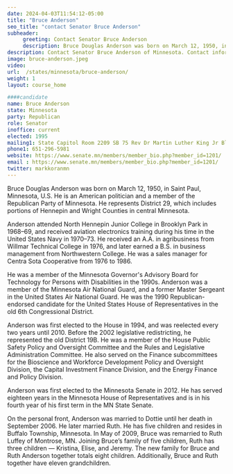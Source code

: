```yaml
---
date: 2024-04-03T11:54:12-05:00
title: "Bruce Anderson"
seo_title: "contact Senator Bruce Anderson"
subheader:
     greeting: Contact Senator Bruce Anderson
     description: Bruce Douglas Anderson was born on March 12, 1950, in Saint Paul, Minnesota, U.S. He is an American politician and a member of the Republican Party of Minnesota. He represents District 29, which includes portions of Hennepin and Wright Counties in central Minnesota.
description: Contact Senator Bruce Anderson of Minnesota. Contact information for Bruce Anderson includes email address, phone number, and mailing address.
image: bruce-anderson.jpeg
video:
url:  /states/minnesota/bruce-anderson/
weight: 1
layout: course_home

####candidate
name: Bruce Anderson
state: Minnesota
party: Republican
role: Senator
inoffice: current
elected: 1995
mailing1: State Capitol Room 2209 SB 75 Rev Dr Martin Luther King Jr Blvd St. Paul, MN 55155-1606
phone1: 651-296-5981
website: https://www.senate.mn/members/member_bio.php?member_id=1201/
email : https://www.senate.mn/members/member_bio.php?member_id=1201/
twitter: markkoranmn
---
```


Bruce Douglas Anderson was born on March 12, 1950, in Saint Paul, Minnesota, U.S. He is an American politician and a member of the Republican Party of Minnesota. He represents District 29, which includes portions of Hennepin and Wright Counties in central Minnesota.

Anderson attended North Hennepin Junior College in Brooklyn Park in 1968–69, and received aviation electronics training during his time in the United States Navy in 1970–73. He received an A.A. in agribusiness from Willmar Technical College in 1976, and later earned a B.S. in business management from Northwestern College. He was a sales manager for Centra Sota Cooperative from 1976 to 1986.

He was a member of the Minnesota Governor's Advisory Board for Technology for Persons with Disabilities in the 1990s. Anderson was a member of the Minnesota Air National Guard, and a former Master Sergeant in the United States Air National Guard. He was the 1990 Republican-endorsed candidate for the United States House of Representatives in the old 6th Congressional District.

Anderson was first elected to the House in 1994, and was reelected every two years until 2010. Before the 2002 legislative redistricting, he represented the old District 19B. He was a member of the House Public Safety Policy and Oversight Committee and the Rules and Legislative Administration Committee. He also served on the Finance subcommittees for the Bioscience and Workforce Development Policy and Oversight Division, the Capital Investment Finance Division, and the Energy Finance and Policy Division.

Anderson was first elected to the Minnesota Senate in 2012. He has served eighteen years in the Minnesota House of Representatives and is in his fourth year of his first term in the MN State Senate.

On the personal front, Anderson was married to Dottie until her death in September 2006. He later married Ruth. He has five children and resides in Buffalo Township, Minnesota. In May of 2009, Bruce was remarried to Ruth Luffey of Montrose, MN. Joining Bruce’s family of five children, Ruth has three children — Kristina, Elise, and Jeremy. The new family for Bruce and Ruth Anderson together totals eight children. Additionally, Bruce and Ruth together have eleven grandchildren.
